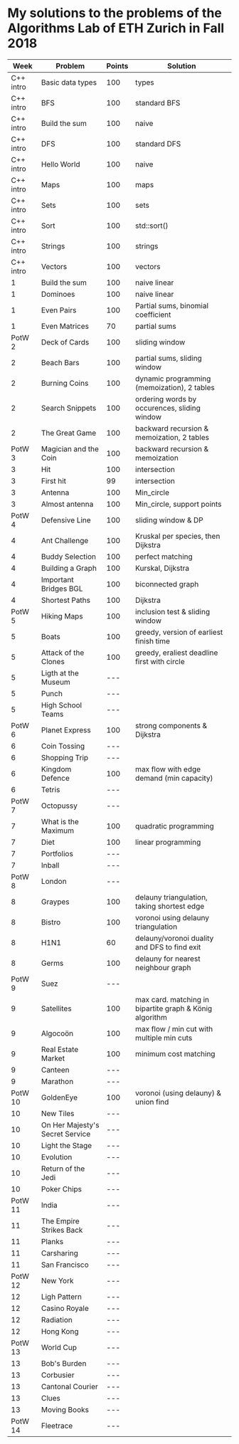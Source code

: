 # My solutions to the problems of the Algorithms Lab of ETH Zurich in Fall 2018

| Week      | Problem                         | Points | Solution                                                |
| --------- | ------------------------------- | ------ | ------------------------------------------------------- |
| C++ intro | Basic data types                | 100    | types                                                   |
| C++ intro | BFS                             | 100    | standard BFS                                            |
| C++ intro | Build the sum                   | 100    | naive                                                   |
| C++ intro | DFS                             | 100    | standard DFS                                            |
| C++ intro | Hello World                     | 100    | naive                                                   |
| C++ intro | Maps                            | 100    | maps                                                    |
| C++ intro | Sets                            | 100    | sets                                                    |
| C++ intro | Sort                            | 100    | std::sort()                                             |
| C++ intro | Strings                         | 100    | strings                                                 |
| C++ intro | Vectors                         | 100    | vectors                                                 |
| 1         | Build the sum                   | 100    | naive linear                                            |
| 1         | Dominoes                        | 100    | naive linear                                            |
| 1         | Even Pairs                      | 100    | Partial sums, binomial coefficient                      |
| 1         | Even Matrices                   | 70     | partial sums                                            |
| PotW 2    | Deck of Cards                   | 100    | sliding window                                          |
| 2         | Beach Bars                      | 100    | partial sums, sliding window                            |
| 2         | Burning Coins                   | 100    | dynamic programming (memoization), 2 tables             |
| 2         | Search Snippets                 | 100    | ordering words by occurences, sliding window            |
| 2         | The Great Game                  | 100    | backward recursion & memoization, 2 tables              |
| PotW 3    | Magician and the Coin           | 100    | backward recursion & memoization                        |
| 3         | Hit                             | 100    | intersection                                            |
| 3         | First hit                       | 99     | intersection                                            |
| 3         | Antenna                         | 100    | Min_circle                                              |
| 3         | Almost antenna                  | 100    | Min_circle, support points                              |
| PotW 4    | Defensive Line                  | 100    | sliding window & DP                                     |
| 4         | Ant Challenge                   | 100    | Kruskal per species, then Dijkstra                      |
| 4         | Buddy Selection                 | 100    | perfect matching                                        |
| 4         | Building a Graph                | 100    | Kurskal, Dijkstra                                       |
| 4         | Important Bridges BGL           | 100    | biconnected graph                                       |
| 4         | Shortest Paths                  | 100    | Dijkstra                                                |
| PotW 5    | Hiking Maps                     | 100    | inclusion test & sliding window                         |
| 5         | Boats                           | 100    | greedy, version of earliest finish time                 |
| 5         | Attack of the Clones            | 100    | greedy, eraliest deadline first with circle             |
| 5         | Ligth at the Museum             | ---    |                                                         |
| 5         | Punch                           | ---    |                                                         |
| 5         | High School Teams               | ---    |                                                         |
| PotW 6    | Planet Express                  | 100    | strong components & Dijkstra                            |
| 6         | Coin Tossing                    | ---    |                                                         |
| 6         | Shopping Trip                   | ---    |                                                         |
| 6         | Kingdom Defence                 | 100    | max flow with edge demand (min capacity)                |
| 6         | Tetris                          | ---    |                                                         |
| PotW 7    | Octopussy                       | ---    |                                                         |
| 7         | What is the Maximum             | 100    | quadratic programming                                   |
| 7         | Diet                            | 100    | linear programming                                      |
| 7         | Portfolios                      | ---    |                                                         |
| 7         | Inball                          | ---    |                                                         |
| PotW 8    | London                          | ---    |                                                         |
| 8         | Graypes                         | 100    | delauny triangulation, taking shortest edge             |
| 8         | Bistro                          | 100    | voronoi using delauny triangulation                     |
| 8         | H1N1                            | 60     | delauny/voronoi duality and DFS to find exit            |
| 8         | Germs                           | 100    | delauny for nearest neighbour graph                     |
| PotW 9    | Suez                            | ---    |                                                         |
| 9         | Satellites                      | 100    | max card. matching in bipartite graph & König algorithm |
| 9         | Algocoön                        | 100    | max flow / min cut with multiple min cuts               |
| 9         | Real Estate Market              | 100    | minimum cost matching                                   |
| 9         | Canteen                         | ---    |                                                         |
| 9         | Marathon                        | ---    |                                                         |
| PotW 10   | GoldenEye                       | 100    | voronoi (using delauny) & union find                    |
| 10        | New Tiles                       | ---    |                                                         |
| 10        | On Her Majesty's Secret Service | ---    |                                                         |
| 10        | Light the Stage                 | ---    |                                                         |
| 10        | Evolution                       | ---    |                                                         |
| 10        | Return of the Jedi              | ---    |                                                         |
| 10        | Poker Chips                     | ---    |                                                         |
| PotW 11   | India                           | ---    |                                                         |
| 11        | The Empire Strikes Back         | ---    |                                                         |
| 11        | Planks                          | ---    |                                                         |
| 11        | Carsharing                      | ---    |                                                         |
| 11        | San Francisco                   | ---    |                                                         |
| PotW 12   | New York                        | ---    |                                                         |
| 12        | Ligh Pattern                    | ---    |                                                         |
| 12        | Casino Royale                   | ---    |                                                         |
| 12        | Radiation                       | ---    |                                                         |
| 12        | Hong Kong                       | ---    |                                                         |
| PotW 13   | World Cup                       | ---    |                                                         |
| 13        | Bob's Burden                    | ---    |                                                         |
| 13        | Corbusier                       | ---    |                                                         |
| 13        | Cantonal Courier                | ---    |                                                         |
| 13        | Clues                           | ---    |                                                         |
| 13        | Moving Books                    | ---    |                                                         |
| PotW 14   | Fleetrace                       | ---    |                                                         |